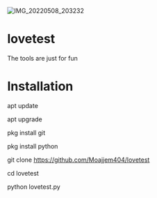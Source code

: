 ![IMG_20220508_203232](https://user-images.githubusercontent.com/82633525/167305110-028447b4-c15e-49a7-a89f-e172c1ace353.jpg)
# lovetest

The tools are just for fun
#
# Installation

apt update

apt upgrade

pkg install git

pkg install python

git clone https://github.com/Moajjem404/lovetest

cd lovetest

python lovetest.py
